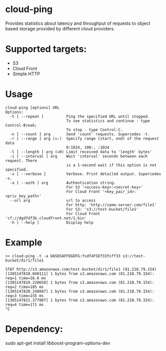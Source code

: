 # cloud-ping
Provides statistics about latency and throughput of requests to
object based storage provided by different cloud providers.

# Supported targets:
  - S3
  - Cloud Front
  - Simple HTTP

# Usage
    cloud-ping [options] URL
    Options:
      -t [ --repeat ]          Ping the specified URL until stopped.
                               To see statistics and continue - type Control-Break;
                               To stop - type Control-C.
      -n [ --count ] arg       Send 'count' requests. Supercedes -t.
      -r [ --range ] arg (=:)  Specify range [start, end) of the request data
                               0:1024, 100:, :1024
      -l [ --length ] arg (=0) Limit received data to 'length' bytes'
      -i [ --interval ] arg    Wait 'interval' seconds between each request. There
                               is a 1-second wait if this option is not specified.
      -v [ --verbose ]         Verbose. Print detailed output. Supercedes -s.
      -a [ --auth ] arg        Authentication string.
                               For S3 '<access-key>:<secret-key>'
                               For Cloud Front '<key_pair_id>:<priv_key_path>'
      --url arg                url to access
                               For http: 'http://some-server.com/file1'
                               For S3: 's3://test-bucket/file1'
                               For Cloud Front 'cf://dgdfdf3b.cloudfront.net/1.bin'
      -h [ --help ]            Display help

# Example

    >> cloud-ping -t -a DASDSAFFDGDFG:fsdf4FSDf33fsff33 s3://test-bucket/dir1/file1

    STAT http://s3.amazonaws.com/test-bucket/dir1/file1 (81.218.79.154)
    [1385147818.040111] 1 bytes from s3.amazonaws.com (81.218.79.154): req=1 time=16.6 ms
    [1385147819.220658] 1 bytes from s3.amazonaws.com (81.218.79.154): req=2 time=105 ms
    [1385147820.248047] 1 bytes from s3.amazonaws.com (81.218.79.154): req=3 time=155 ms
    [1385147821.377807] 1 bytes from s3.amazonaws.com (81.218.79.154): req=4 time=171 ms
    ^C


# Dependency:
  sudo apt-get install libboost-program-options-dev
